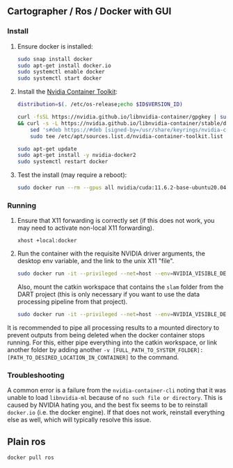 ## Cartographer / Ros / Docker with GUI

### Install

1. Ensure docker is installed:
    ```bash
    sudo snap install docker
    sudo apt-get install docker.io
    sudo systemctl enable docker
    sudo systemctl start docker
    ```

2. Install the [Nvidia Container Toolkit](https://docs.nvidia.com/datacenter/cloud-native/container-toolkit/latest/install-guide.html):
    ```bash
    distribution=$(. /etc/os-release;echo $ID$VERSION_ID)  

    curl -fsSL https://nvidia.github.io/libnvidia-container/gpgkey | sudo gpg --dearmor -o /usr/share/keyrings/nvidia-container-toolkit-keyring.gpg \
    && curl -s -L https://nvidia.github.io/libnvidia-container/stable/deb/nvidia-container-toolkit.list | \
        sed 's#deb https://#deb [signed-by=/usr/share/keyrings/nvidia-container-toolkit-keyring.gpg] https://#g' | \
        sudo tee /etc/apt/sources.list.d/nvidia-container-toolkit.list

    sudo apt-get update
    sudo apt-get install -y nvidia-docker2  
    sudo systemctl restart docker  
    ```

3. Test the install (may require a reboot):
    ```sh
    sudo docker run --rm --gpus all nvidia/cuda:11.6.2-base-ubuntu20.04 nvidia-smi
    ```

### Running 
1. Ensure that X11 forwarding is correctly set (if this does not work, you may need to activate non-local X11 forwarding).
    ```
    xhost +local:docker
    ```

2. Run the container with the requisite NVIDIA driver arguments, the desktop env variable, and the link to the unix X11 "file". 
    ```bash
    sudo docker run -it --privileged --net=host --env=NVIDIA_VISIBLE_DEVICES=all --env=NVIDIA_DRIVER_CAPABILITIES=all --env=DISPLAY --env=QT_X11_NO_MITSHM=1 -v /tmp/.X11-unix:/tmp/.X11-unix qoschatz/cartographer_ros /bin/bash
    ```

    Also, mount the catkin workspace that contains the `slam` folder from the DART project (this is only necessary if you want to use the data processing pipeline from that project).
    ```bash
    sudo docker run -it --privileged --net=host --env=NVIDIA_VISIBLE_DEVICES=all --env=NVIDIA_DRIVER_CAPABILITIES=all --env=DISPLAY --env=QT_X11_NO_MITSHM=1 -v /tmp/.X11-unix:/tmp/.X11-unix --gpus 2 -v [FULL_PATH_TO_CATKIN_WS]:/docker qoschatz/cartographer_ros /bin/bash
    ```

It is recommended to pipe all processing results to a mounted directory to prevent outputs from being deleted when the docker container stops running. For this, either pipe everything into the catkin workspace, or link another folder by adding another `-v [FULL_PATH_TO_SYSTEM_FOLDER]:[PATH_TO_DESIRED_LOCATION_IN_CONTAINER]` to the command.

### Troubleshooting
A common error is a failure from the `nvidia-container-cli` noting that it was unable to load `libnvidia-ml` because of `no such file or directory`. This is caused by NVIDIA hating you, and the best fix seems to be to reinstall `docker.io` (i.e. the docker engine). If that does not work, reinstall everything else as well, which will typically resolve this issue.

## Plain ros

```sh
docker pull ros
```
